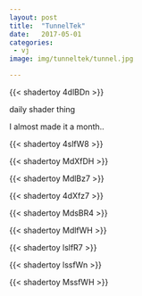 ```yaml
---
layout: post
title:  "TunnelTek"
date:   2017-05-01
categories: 
 - vj
image: img/tunneltek/tunnel.jpg

---
```

{{< shadertoy 4dlBDn >}}

daily shader thing
<!--more-->
 
 
I almost made it a month..

{{< shadertoy 4slfW8 >}}

{{< shadertoy MdXfDH >}}

{{< shadertoy MdlBz7 >}}

{{< shadertoy 4dXfz7 >}}

{{< shadertoy MdsBR4 >}}

{{< shadertoy MdlfWH >}}

{{< shadertoy lslfR7 >}}

{{< shadertoy lssfWn >}}

{{< shadertoy MssfWH >}}